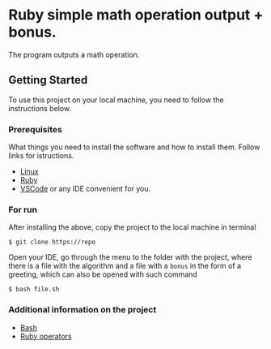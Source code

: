 # Ruby simple math operation output + bonus.
The program outputs a math operation.
## Getting Started
To use this project on your local machine, you need to follow the instructions below.
### Prerequisites
What things you need to install the software and how to install them. Follow links for istructions.
- [Linux](https://www.linux.org/)
- [Ruby](https://www.ruby-lang.org/en/documentation/installation/)
- [VSCode](https://code.visualstudio.com/download) or any IDE convenient for you.
### For run
After installing the above, copy the project to the local machine in terminal

`$ git clone https://repo`

Open your IDE, go through the menu to the folder with the project, where there is a file with the algorithm and a file with a `bonus` in the form of a greeting, which can also be opened with such command

`$ bash file.sh`


### Additional information on the project
- [Bash](https://help.ubuntu.com/community/Beginners/BashScripting)
- [Ruby operators](https://www.tutorialspoint.com/ruby/ruby_operators.htm)
